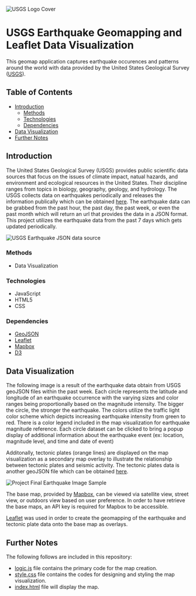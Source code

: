 ![USGS Logo Cover](https://raw.githubusercontent.com/kiseki1107/leaflet_geomapping/master/Images/USGS_logo.png)

# USGS Earthquake Geomapping and Leaflet Data Visualization
This geomap application captures earthquake occurences and patterns around the world with data provided by the United States Geological Survey ([USGS](https://www.usgs.gov/)).

## Table of Contents
* [Introduction](#Introduction)
  * [Methods](#Methods)
  * [Technologies](#Technologies)
  * [Dependencies](#Dependencies)
* [Data Visualization](#DataVisualization)
* [Further Notes](#Notes)

<a name="Introduction"></a>
## Introduction
The United States Geological Survey (USGS) provides public scientific data sources that focus on the issues of climate impact, natual hazards, and environment and ecological resources in the United States. Their discipline ranges from topics in biology, geography, geology, and hydrology. The USGS collects data on earthquakes periodically and releases the information publically which can be obtained [here](https://earthquake.usgs.gov/earthquakes/feed/v1.0/geojson.php). The earthquake data can be grabbed from the past hour, the past day, the past week, or even the past month which will return an url that provides the data in a JSON format. This project utilizes the earthquake data from the past 7 days which gets updated periodically.

![USGS Earthquake JSON data source](https://raw.githubusercontent.com/kiseki1107/leaflet_geomapping/master/Images/USGS_data_sample.png)

<a name="Methods"></a>
### Methods
* Data Visualization

<a name="Technologies"></a>
### Technologies
* JavaScript
* HTML5
* CSS

<a name="Dependencies"></a>
### Dependencies 
* [GeoJSON](https://earthquake.usgs.gov/earthquakes/feed/v1.0/geojson.php)
* [Leaflet](https://leafletjs.com/)
* [Mapbox](https://www.mapbox.com/)
* [D3](https://d3js.org/)

<a name="DataVisualization"></a>
## Data Visualization
The following image is a result of the earthquake data obtain from USGS geoJSON files within the past week. Each circle represents the latitude and longitude of an earthquake occurrence with the varying sizes and color ranges being proportionally based on the magnitude intensity. The bigger the circle, the stronger the earthquake. The colors utilize the traffic light color scheme which depicts increasing earthquake intensity from green to red. There is a color legend included in the map visualization for earthquake magnitude reference. Each circle dataset can be clicked to bring a popup display of additional information about the earthquake event (ex: location, magnitude level, and time and date of event) 

Additonally, tectonic plates (orange lines) are displayed on the map visualization as a secondary map overlay to illustrate the relationship between tectonic plates and seismic activity. The tectonic plates data is another geoJSON file which can be obtained [here](https://github.com/fraxen/tectonicplates/blob/master/GeoJSON/PB2002_boundaries.json).

![Project Final Earthquake Image Sample](https://raw.githubusercontent.com/kiseki1107/leaflet_geomapping/master/earthquake_geomap.png)

The base map, provided by [Mapbox](https://www.mapbox.com/), can be viewed via satellite view, street view, or outdoors view based on user preference. In order to have retrieve the base maps, an API key is required for Mapbox to be accessible.

[Leaflet](https://leafletjs.com/) was used in order to create the geomapping of the earthquake and tectonic plate data onto the base map as overlays.

<a name="Notes"></a>
## Further Notes
The following follows are included in this repository:
* [logic.js](https://github.com/kiseki1107/leaflet_geomapping/blob/master/logic.js) file contains the primary code for the map creation.
* [style.css](https://github.com/kiseki1107/leaflet_geomapping/blob/master/style.css) file contains the codes for designing and styling the map visualization.
* [index.html](https://github.com/kiseki1107/leaflet_geomapping/blob/master/index.html) file will display the map.
